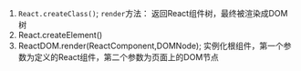1. `React.createClass()`;
  `render`方法： 返回React组件树，最终被渲染成DOM树
2. React.createElement()
3. ReactDOM.render(ReactComponent,DOMNode);
  实例化根组件，第一个参数为定义的React组件，第二个参数为页面上的DOM节点
  
